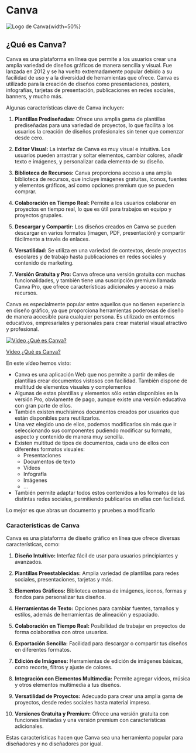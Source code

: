 # Canva

![Logo de Canva](https://github.com/javacasm/Iniciacion-Herramientas-Digitales-Aula/blob/main/images/canva-logo.png?raw=true){width=50%}

## ¿Qué es Canva?

Canva es una plataforma en línea que permite a los usuarios crear una amplia variedad de diseños gráficos de manera sencilla y visual. Fue lanzada en 2012 y se ha vuelto extremadamente popular debido a su facilidad de uso y a la diversidad de herramientas que ofrece. Canva es utilizado para la creación de diseños como presentaciones, pósters, infografías, tarjetas de presentación, publicaciones en redes sociales, banners, y mucho más.

Algunas características clave de Canva incluyen:

1. **Plantillas Prediseñadas:** Ofrece una amplia gama de plantillas prediseñadas para una variedad de proyectos, lo que facilita a los usuarios la creación de diseños profesionales sin tener que comenzar desde cero.

2. **Editor Visual:** La interfaz de Canva es muy visual e intuitiva. Los usuarios pueden arrastrar y soltar elementos, cambiar colores, añadir texto e imágenes, y personalizar cada elemento de su diseño.

3. **Biblioteca de Recursos:** Canva proporciona acceso a una amplia biblioteca de recursos, que incluye imágenes gratuitas, iconos, fuentes y elementos gráficos, así como opciones premium que se pueden comprar.

4. **Colaboración en Tiempo Real:** Permite a los usuarios colaborar en proyectos en tiempo real, lo que es útil para trabajos en equipo y proyectos grupales.

5. **Descargar y Compartir:** Los diseños creados en Canva se pueden descargar en varios formatos (imagen, PDF, presentación) y compartir fácilmente a través de enlaces.

6. **Versatilidad:** Se utiliza en una variedad de contextos, desde proyectos escolares y de trabajo hasta publicaciones en redes sociales y contenido de marketing.

7. **Versión Gratuita y Pro:** Canva ofrece una versión gratuita con muchas funcionalidades, y también tiene una suscripción premium llamada Canva Pro, que ofrece características adicionales y acceso a más recursos.

Canva es especialmente popular entre aquellos que no tienen experiencia en diseño gráfico, ya que proporciona herramientas poderosas de diseño de manera accesible para cualquier persona. Es utilizado en entornos educativos, empresariales y personales para crear material visual atractivo y profesional.

[![Vídeo  ¿Qué es Canva?](https://github.com/javacasm/Iniciacion-Herramientas-Digitales-Aula/blob/main/images/portada-2.0.0.Que_es_canva.png?raw=true)](https://drive.google.com/file/d/1CTxzTp_L91-mdr3mWn1iCqWrTrqvDhtA/view?usp=sharing)

[Vídeo  ¿Qué es Canva?](https://drive.google.com/file/d/1CTxzTp_L91-mdr3mWn1iCqWrTrqvDhtA/view?usp=sharing)

En este vídeo hemos visto:

* Canva es una aplicación Web que nos permite a partir de miles de plantillas crear documentos vistosos con facilidad. También dispone de multitud de elementos visuales y complementos
* Algunas de estas plantillas y elementos sólo están disponibles en la versión Pro, obviamente de pago, aunque existe una versión educativa con gran parte de ellos.
* También existen muchísimos documentos creados por usuarios que están disponibles para reutilizarlos.
* Una vez elegido uno de ellos, podemos modificarlos sin más que ir seleccionando sus componentes pudiendo modificar su formato, aspecto y contenido de manera muy sencilla.
* Existen multitud de tipos de documentos, cada uno de ellos con diferentes formatos visuales:
    - Presentaciones
    - Documentos de texto
    - Vídeos
    - Infografía
    - Imágenes
    - ...
* También permite adaptar todos estos contenidos a los formatos de las distintas redes sociales, permitiendo publicarlos en ellas con facilidad.

Lo mejor es que abras un documento y pruebes a modificarlo

### Características de Canva

Canva es una plataforma de diseño gráfico en línea que ofrece diversas características, como:

1. **Diseño Intuitivo:** Interfaz fácil de usar para usuarios principiantes y avanzados.
  
2. **Plantillas Preestablecidas:** Amplia variedad de plantillas para redes sociales, presentaciones, tarjetas y más.

3. **Elementos Gráficos:** Biblioteca extensa de imágenes, iconos, formas y fondos para personalizar tus diseños.

4. **Herramientas de Texto:** Opciones para cambiar fuentes, tamaños y estilos, además de herramientas de alineación y espaciado.

5. **Colaboración en Tiempo Real:** Posibilidad de trabajar en proyectos de forma colaborativa con otros usuarios.

6. **Exportación Sencilla:** Facilidad para descargar o compartir tus diseños en diferentes formatos.

7. **Edición de Imágenes:** Herramientas de edición de imágenes básicas, como recorte, filtros y ajuste de colores.

8. **Integración con Elementos Multimedia:** Permite agregar videos, música y otros elementos multimedia a tus diseños.

9. **Versatilidad de Proyectos:** Adecuado para crear una amplia gama de proyectos, desde redes sociales hasta material impreso.

10. **Versiones Gratuita y Premium:** Ofrece una versión gratuita con funciones limitadas y una versión premium con características adicionales.

Estas características hacen que Canva sea una herramienta popular para diseñadores y no diseñadores por igual.

